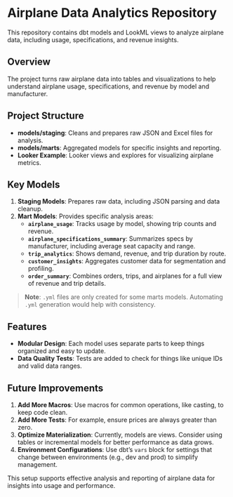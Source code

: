 # Airplane Data Analytics Repository

This repository contains dbt models and LookML views to analyze airplane data, including usage, specifications, and revenue insights.

## Overview

The project turns raw airplane data into tables and visualizations to help understand airplane usage, specifications, and revenue by model and manufacturer.

## Project Structure

- **models/staging**: Cleans and prepares raw JSON and Excel files for analysis.
- **models/marts**: Aggregated models for specific insights and reporting.
- **Looker Example**: Looker views and explores for visualizing airplane metrics.

## Key Models

1. **Staging Models**: Prepares raw data, including JSON parsing and data cleanup.
2. **Mart Models**: Provides specific analysis areas:
   - **`airplane_usage`**: Tracks usage by model, showing trip counts and revenue.
   - **`airplane_specifications_summary`**: Summarizes specs by manufacturer, including average seat capacity and range.
   - **`trip_analytics`**: Shows demand, revenue, and trip duration by route.
   - **`customer_insights`**: Aggregates customer data for segmentation and profiling.
   - **`order_summary`**: Combines orders, trips, and airplanes for a full view of revenue and trip details.

> **Note**: `.yml` files are only created for some marts models. Automating `.yml` generation would help with consistency.

## Features

- **Modular Design**: Each model uses separate parts to keep things organized and easy to update.
- **Data Quality Tests**: Tests are added to check for things like unique IDs and valid data ranges.

## Future Improvements

1. **Add More Macros**: Use macros for common operations, like casting, to keep code clean.
2. **Add More Tests**: For example, ensure prices are always greater than zero.
3. **Optimize Materialization**: Currently, models are views. Consider using tables or incremental models for better performance as data grows.
4. **Environment Configurations**: Use dbt’s `vars` block for settings that change between environments (e.g., dev and prod) to simplify management.

This setup supports effective analysis and reporting of airplane data for insights into usage and performance.

